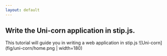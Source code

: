```yaml
---
layout: default
---
```


## [](#header-2)Write the Uni-corn application in stip.js.

This tutorial will guide you in writing a web application in stip.js
![Uni-corn](fig/uni-corn/home.png | width=180)